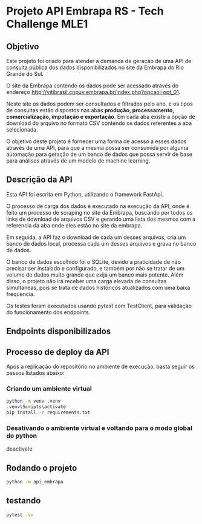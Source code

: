 # Projeto API Embrapa RS - Tech Challenge MLE1

## Objetivo

Este projeto foi criado para atender a demanda de geração de uma API de consulta pública dos dados disponibilizados no site da Embrapa do Rio Grande do Sul.

O site da Embrapa contendo os dados pode ser acessado através do endereço <http://vitibrasil.cnpuv.embrapa.br/index.php?opcao=opt_01>.

Neste site os dados podem ser consultados e filtrados pelo ano, e os tipos de consultas estão dispostos nas abas **produção, processamento, comercialização, impotação e exportação**. Em cada aba existe a opção de download do arquivo no formato CSV contendo os dados referentes a aba selecionada.

O objetivo deste projeto é fornecer uma forma de acesso a esses dados através de uma API, para que a mesma possa ser consumida por alguma automação para geração de um banco de dados que possa servir de base para análises através de um modelo de machine learning.


## Descrição da API

Esta API foi escrita em Python, utilizando o framework FastApi. 

O processo de carga dos dados é executado na execução da API, onde é feito um processo de scraping no site da Embrapa, buscando por todos os links de download de arquivos CSV e gerando uma lista dos mesmos com a referencia da aba onde eles estão no site da embrapa. 

Em seguida, a API faz o download de cada um desses arquivos, cria um banco de dados local, processa cada um desses arquivos e grava no banco de dados.

O banco de dados escolhido foi o SQLite, devido a praticidade de não precisar ser instalado e configurado, e também por não se tratar de um volume de dados muito grande que exija um banco mais potente. Além disso, o projeto não irá receber uma carga elevada de consultas simultaneas, pois se trata de dados históricos atualizados com uma baixa frequencia.

Os testes foram executados usando pytest com TestClient, para validação do funcionamento dos endpoints.

## Endpoints disponibilizados



## Processo de deploy da API

Após a replicação do repositório no ambiente de execução, basta seguir os passos listados abaixo:

### Criando um ambiente virtual

```bash
python -m venv .venv
.venv\Scripts\activate
pip install -r requirements.txt
```

### Desativando o ambiente virtual e voltando para o modo global do python

deactivate

## Rodando o projeto

```bash
python -m api_embrapa
```

## testando

```bash
pytest -vv
```
